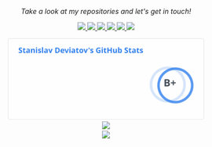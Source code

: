 <!-- Social Section --> 
 <p align="center"> 
   <i>Take a look at my repositories and let's get in touch!</i> 
 
 <p align="center"> 
   <a href= "https://github.com/stn1slv/"> 
     <img src="https://img.icons8.com/fluency/32/github.png"/> 
   </a> 
   <a href= "https://www.linkedin.com/in/stn1slv/"> 
     <img src="https://img.icons8.com/fluency/32/linkedin.png"/> 
   </a> 
  
  <!--a href= "https://twitter.com/stn1slv"> 
     <img src="https://img.icons8.com/fluency/32/twitter.png"/> 
   </a-->

   <a href="https://wearecommunity.io/collections/DLY4smPzao"> 
     <img src="https://img.icons8.com/external-flaticons-lineal-color-flat-icons/32/external-blog-influencer-marketing-flaticons-lineal-color-flat-icons.png"/> 
   </a> 
     <a href="https://wearecommunity.io/collections/Rm1yJsMC6Z"> 
     <img src="https://img.icons8.com/external-flaticons-lineal-color-flat-icons/32/external-vlogger-influencer-marketing-flaticons-lineal-color-flat-icons-2.png"/> 
   </a>
  <a href="mailto:devyatov@gmail.com"> 
     <img src="https://img.icons8.com/color/32/apple-mail.png"/> 
   </a> 
   
   <a href= "https://telegram.me/stn1slv"> 
     <img src="https://img.icons8.com/color/32/telegram-app--v2.png"/> 
   </a>
 </p> 
 
<p align="center">
<!-- GitHub Stats -->
<picture>
<source src="img/github-stat-dark.svg" media="(prefers-color-scheme: dark)" width="400"/>
<source src="img/github-stat-light.svg" media="(prefers-color-scheme: light), (prefers-color-scheme: no-preference)" width="400"/>
<img src="img/github-stats.svg" width="400" />
</picture><br/>

<!-- GitHub Streak Stats -->
<picture>
<source  srcset="https://streak-stats.demolab.com/?user=stn1slv&theme=gotham&mode=weekly&card_width=400&hide_border=true"
  media="(prefers-color-scheme: dark)" width="400"
/>
<source srcset="https://streak-stats.demolab.com/?user=stn1slv&theme=vue&mode=weekly&card_width=400&hide_border=true"
  media="(prefers-color-scheme: light), (prefers-color-scheme: no-preference)" width="400"
/>
<img src="https://streak-stats.demolab.com/?user=stn1slv&mode=weekly&card_width=400" width="400" />
</picture><br/>

<!-- Most used languages -->
<picture>
<source  srcset="https://github-readme-stats.vercel.app/api/top-langs?username=stn1slv&show_icons=true&locale=en&layout=compact&hide=markdown&langs_count=8&no-bg=true&hide_border=true&theme=gotham"
  media="(prefers-color-scheme: dark)" width="400"
/>
<source srcset="https://github-readme-stats.vercel.app/api/top-langs?username=stn1slv&show_icons=true&locale=en&layout=compact&hide=markdown&langs_count=8&no-bg=true&theme=vue" media="(prefers-color-scheme: light), (prefers-color-scheme: no-preference)" width="400"
/>
<img src="https://github-readme-stats.vercel.app/api/top-langs?username=stn1slv&show_icons=true&locale=en&layout=compact&hide=markdown&langs_count=8&no-bg=true" width="400" />
</picture>

<!-- GitHub Trophy-->
<!--img src="https://github-profile-trophy.vercel.app/?username=stn1slv&row=2&column=3&no-bg=true&theme=darkhub&no-frame=true" alt="stn1slv"/-->
 </p>
